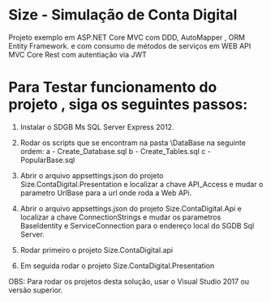 # Size - Simulação de Conta Digital
Projeto exemplo em ASP.NET Core MVC com DDD, AutoMapper , ORM Entity Framework. e com consumo de métodos de serviços em WEB API MVC Core Rest
com autentiação via JWT

# Para Testar funcionamento do projeto , siga os seguintes passos:

1. Instalar o SDGB Ms SQL Server Express 2012.
2. Rodar os scripts que se encontram na pasta \DataBase na seguinte ordem:
a - Create_Database.sql
b - Create_Tables.sql
c - PopularBase.sql

3. Abrir o arquivo appsettings.json do projeto Size.ContaDigital.Presentation e localizar a chave API_Access e mudar o parametro 
UrlBase para a url onde roda a Web APi.
  
4. Abrir o arquivo appsettings.json do projeto Size.ContaDigital.Api e localizar a chave ConnectionStrings  e mudar os parametros BaseIdentity
e ServiceConnection para o endereço local do SGDB Sql Server.

5. Rodar primeiro o projeto Size.ContaDigital.api

6. Em seguida rodar o projeto Size.ContaDigital.Presentation

OBS: Para rodar os projetos desta solução, usar o Visual Studio 2017 ou versão superior.
